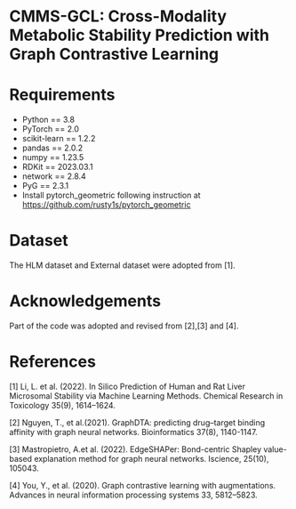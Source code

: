 # CMMS-GCL: Cross-Modality Metabolic Stability Prediction with Graph Contrastive Learning

# Requirements
+ Python == 3.8
+ PyTorch == 2.0
+ scikit-learn == 1.2.2
+ pandas == 2.0.2
+ numpy == 1.23.5
+ RDKit == 2023.03.1
+ network == 2.8.4
+ PyG == 2.3.1
+ Install pytorch_geometric following instruction at https://github.com/rusty1s/pytorch_geometric

# Dataset
The HLM dataset and External dataset were adopted from [1].  
# Acknowledgements
Part of the code was adopted and revised from [2],[3] and [4].
# References
[1] Li, L. et al. (2022). In Silico Prediction of Human and Rat Liver Microsomal Stability via Machine Learning Methods. Chemical Research in Toxicology 35(9), 1614–1624.

[2] Nguyen, T., et al.(2021). GraphDTA: predicting drug–target binding affinity with graph neural networks. Bioinformatics 37(8), 1140-1147.

[3] Mastropietro, A.et al. (2022). EdgeSHAPer: Bond-centric Shapley value-based explanation method for graph neural networks. Iscience, 25(10), 105043.

[4] You, Y., et al. (2020). Graph contrastive learning with augmentations. Advances in neural information processing systems 33, 5812–5823.
